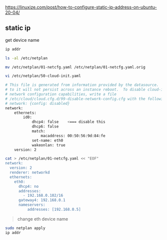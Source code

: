 https://linuxize.com/post/how-to-configure-static-ip-address-on-ubuntu-20-04/


## static ip
get device name
```sh
ip addr
```


```sh
ls -al /etc/netplan
```
```sh
mv /etc/netplan/01-netcfg.yaml /etc/netplan/01-netcfg.yaml.orig
```

```sh
vi /etc/netplan/50-cloud-init.yaml

# This file is generated from information provided by the datasource.  Changes
# to it will not persist across an instance reboot.  To disable cloud-init's
# network configuration capabilities, write a file
# /etc/cloud/cloud.cfg.d/99-disable-network-config.cfg with the following:
# network: {config: disabled}
network:
    ethernets:
        id0:
            dhcp4: false    <=== disable this
            dhcp6: false
            match:
                macaddress: 00:50:56:9d:84:fe
            set-name: eth0
            wakeonlan: true
    version: 2
```
    

```sh
cat > /etc/netplan/01-netcfg.yaml << "EOF"
network:
  version: 2
  renderer: networkd
  ethernets:
    eth0:
      dhcp4: no
      addresses:
        - 192.168.0.102/16
      gateway4: 192.168.0.1
      nameservers:
          addresses: [192.168.0.5]
```
> change eth device name


```sh
sudo netplan apply
ip addr
```


```
